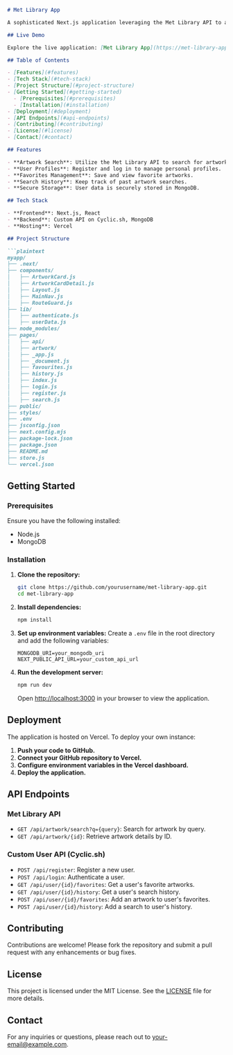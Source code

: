 ```markdown
# Met Library App

A sophisticated Next.js application leveraging the Met Library API to allow users to search for artwork, manage user profiles, and save favorite pieces and search history. User data is securely stored using MongoDB and managed via a custom API hosted on Cyclic.sh.

## Live Demo

Explore the live application: [Met Library App](https://met-library-app-1.vercel.app)

## Table of Contents

- [Features](#features)
- [Tech Stack](#tech-stack)
- [Project Structure](#project-structure)
- [Getting Started](#getting-started)
  - [Prerequisites](#prerequisites)
  - [Installation](#installation)
- [Deployment](#deployment)
- [API Endpoints](#api-endpoints)
- [Contributing](#contributing)
- [License](#license)
- [Contact](#contact)

## Features

- **Artwork Search**: Utilize the Met Library API to search for artwork.
- **User Profiles**: Register and log in to manage personal profiles.
- **Favorites Management**: Save and view favorite artworks.
- **Search History**: Keep track of past artwork searches.
- **Secure Storage**: User data is securely stored in MongoDB.

## Tech Stack

- **Frontend**: Next.js, React
- **Backend**: Custom API on Cyclic.sh, MongoDB
- **Hosting**: Vercel

## Project Structure

```plaintext
myapp/
├── .next/
├── components/
│   ├── ArtworkCard.js
│   ├── ArtworkCardDetail.js
│   ├── Layout.js
│   ├── MainNav.js
│   ├── RouteGuard.js
├── lib/
│   ├── authenticate.js
│   ├── userData.js
├── node_modules/
├── pages/
│   ├── api/
│   ├── artwork/
│   ├── _app.js
│   ├── _document.js
│   ├── favourites.js
│   ├── history.js
│   ├── index.js
│   ├── login.js
│   ├── register.js
│   ├── search.js
├── public/
├── styles/
├── .env
├── jsconfig.json
├── next.config.mjs
├── package-lock.json
├── package.json
├── README.md
├── store.js
└── vercel.json
```

## Getting Started

### Prerequisites

Ensure you have the following installed:

- Node.js
- MongoDB

### Installation

1. **Clone the repository:**
    ```sh
    git clone https://github.com/yourusername/met-library-app.git
    cd met-library-app
    ```

2. **Install dependencies:**
    ```sh
    npm install
    ```

3. **Set up environment variables:**
    Create a `.env` file in the root directory and add the following variables:
    ```env
    MONGODB_URI=your_mongodb_uri
    NEXT_PUBLIC_API_URL=your_custom_api_url
    ```

4. **Run the development server:**
    ```sh
    npm run dev
    ```

    Open [http://localhost:3000](http://localhost:3000) in your browser to view the application.

## Deployment

The application is hosted on Vercel. To deploy your own instance:

1. **Push your code to GitHub.**
2. **Connect your GitHub repository to Vercel.**
3. **Configure environment variables in the Vercel dashboard.**
4. **Deploy the application.**

## API Endpoints

### Met Library API

- `GET /api/artwork/search?q={query}`: Search for artwork by query.
- `GET /api/artwork/{id}`: Retrieve artwork details by ID.

### Custom User API (Cyclic.sh)

- `POST /api/register`: Register a new user.
- `POST /api/login`: Authenticate a user.
- `GET /api/user/{id}/favorites`: Get a user's favorite artworks.
- `GET /api/user/{id}/history`: Get a user's search history.
- `POST /api/user/{id}/favorites`: Add an artwork to user's favorites.
- `POST /api/user/{id}/history`: Add a search to user's history.

## Contributing

Contributions are welcome! Please fork the repository and submit a pull request with any enhancements or bug fixes.

## License

This project is licensed under the MIT License. See the [LICENSE](LICENSE) file for more details.

## Contact

For any inquiries or questions, please reach out to [your-email@example.com](mailto:your-email@example.com).

```markdown